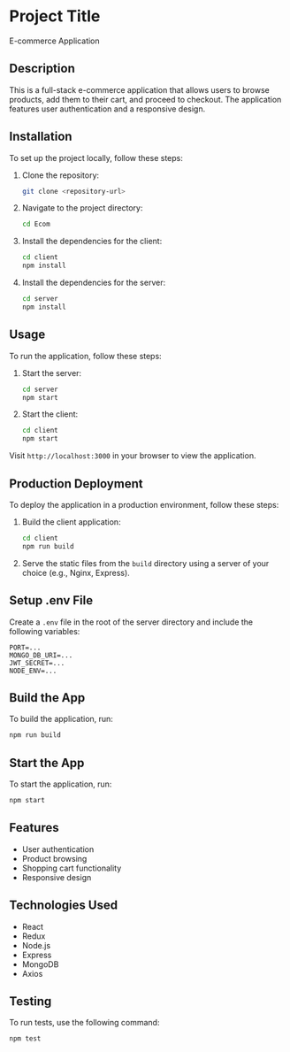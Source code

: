# Project Title

E-commerce Application

## Description

This is a full-stack e-commerce application that allows users to browse products, add them to their cart, and proceed to checkout. The application features user authentication and a responsive design.

## Installation

To set up the project locally, follow these steps:

1. Clone the repository:
   ```bash
   git clone <repository-url>
   ```
2. Navigate to the project directory:
   ```bash
   cd Ecom
   ```
3. Install the dependencies for the client:
   ```bash
   cd client
   npm install
   ```
4. Install the dependencies for the server:
   ```bash
   cd server
   npm install
   ```

## Usage

To run the application, follow these steps:

1. Start the server:
   ```bash
   cd server
   npm start
   ```
2. Start the client:
   ```bash
   cd client
   npm start
   ```

Visit `http://localhost:3000` in your browser to view the application.

## Production Deployment

To deploy the application in a production environment, follow these steps:

1. Build the client application:
   ```bash
   cd client
   npm run build
   ```
2. Serve the static files from the `build` directory using a server of your choice (e.g., Nginx, Express).

## Setup .env File

Create a `.env` file in the root of the server directory and include the following variables:

```
PORT=...
MONGO_DB_URI=...
JWT_SECRET=...
NODE_ENV=...
```

## Build the App

To build the application, run:

```bash
npm run build
```

## Start the App

To start the application, run:

```bash
npm start
```

## Features

- User authentication
- Product browsing
- Shopping cart functionality
- Responsive design

## Technologies Used

- React
- Redux
- Node.js
- Express
- MongoDB
- Axios

## Testing

To run tests, use the following command:

```bash
npm test
```
